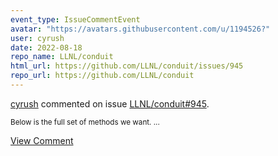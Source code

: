 ```yaml
---
event_type: IssueCommentEvent
avatar: "https://avatars.githubusercontent.com/u/1194526?"
user: cyrush
date: 2022-08-18
repo_name: LLNL/conduit
html_url: https://github.com/LLNL/conduit/issues/945
repo_url: https://github.com/LLNL/conduit
---
```


<a href='https://github.com/cyrush' target='_blank'>cyrush</a> commented on issue <a href='https://github.com/LLNL/conduit/issues/945' target='_blank'>LLNL/conduit#945</a>.

<small>Below is the full set of methods we want....</small>

<a href='https://github.com/LLNL/conduit/issues/945' target='_blank'>View Comment</a>